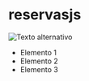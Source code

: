 # reservasjs

![Texto alternativo](https://user-images.githubusercontent.com/66388384/169887405-629ce7cf-4664-429f-8ba3-a264ec7c0560.PNG)

<ul>
  <li>Elemento 1</li>
  <li>Elemento 2</li>
  <li>Elemento 3</li>
</ul>
